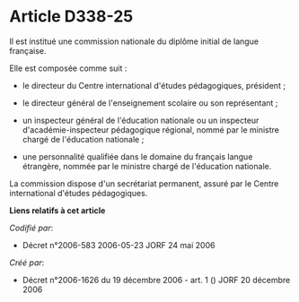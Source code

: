 # Article D338-25

Il est institué une commission nationale du diplôme initial de langue française.

Elle est composée comme suit :

- le directeur du Centre international d'études pédagogiques, président ;

- le directeur général de l'enseignement scolaire ou son représentant ;

- un inspecteur général de l'éducation nationale ou un inspecteur d'académie-inspecteur pédagogique régional, nommé par le
ministre chargé de l'éducation nationale ;

- une personnalité qualifiée dans le domaine du français langue étrangère, nommée par le ministre chargé de l'éducation
nationale.

La commission dispose d'un secrétariat permanent, assuré par le Centre international d'études pédagogiques.

**Liens relatifs à cet article**

_Codifié par_:

  - Décret n°2006-583 2006-05-23 JORF 24 mai 2006

_Créé par_:

  - Décret n°2006-1626 du 19 décembre 2006 - art. 1 () JORF 20 décembre 2006
